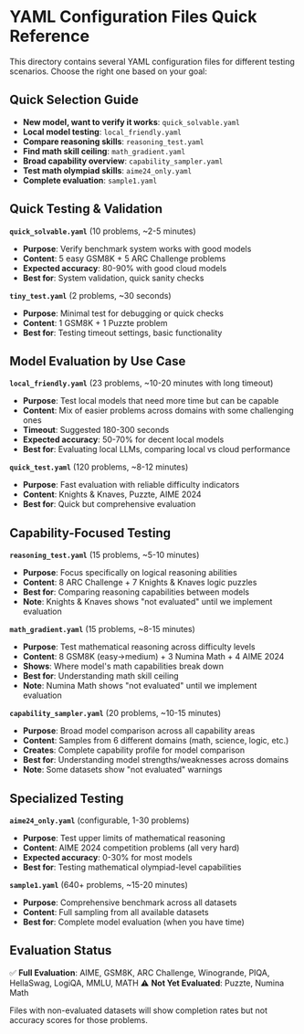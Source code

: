 # YAML Configuration Files Quick Reference

This directory contains several YAML configuration files for different testing scenarios. Choose the right one based on your goal:

## Quick Selection Guide

- **New model, want to verify it works**: `quick_solvable.yaml`
- **Local model testing**: `local_friendly.yaml`
- **Compare reasoning skills**: `reasoning_test.yaml`
- **Find math skill ceiling**: `math_gradient.yaml`
- **Broad capability overview**: `capability_sampler.yaml`
- **Test math olympiad skills**: `aime24_only.yaml`
- **Complete evaluation**: `sample1.yaml`

## Quick Testing & Validation

**`quick_solvable.yaml`** (10 problems, ~2-5 minutes)
- **Purpose**: Verify benchmark system works with good models
- **Content**: 5 easy GSM8K + 5 ARC Challenge problems
- **Expected accuracy**: 80-90% with good cloud models
- **Best for**: System validation, quick sanity checks

**`tiny_test.yaml`** (2 problems, ~30 seconds)
- **Purpose**: Minimal test for debugging or quick checks
- **Content**: 1 GSM8K + 1 Puzzte problem
- **Best for**: Testing timeout settings, basic functionality

## Model Evaluation by Use Case

**`local_friendly.yaml`** (23 problems, ~10-20 minutes with long timeout)
- **Purpose**: Test local models that need more time but can be capable
- **Content**: Mix of easier problems across domains with some challenging ones
- **Timeout**: Suggested 180-300 seconds
- **Expected accuracy**: 50-70% for decent local models
- **Best for**: Evaluating local LLMs, comparing local vs cloud performance

**`quick_test.yaml`** (120 problems, ~8-12 minutes)
- **Purpose**: Fast evaluation with reliable difficulty indicators
- **Content**: Knights & Knaves, Puzzte, AIME 2024
- **Best for**: Quick but comprehensive evaluation

## Capability-Focused Testing

**`reasoning_test.yaml`** (15 problems, ~5-10 minutes)
- **Purpose**: Focus specifically on logical reasoning abilities
- **Content**: 8 ARC Challenge + 7 Knights & Knaves logic puzzles
- **Best for**: Comparing reasoning capabilities between models
- **Note**: Knights & Knaves shows "not evaluated" until we implement evaluation

**`math_gradient.yaml`** (15 problems, ~8-15 minutes)
- **Purpose**: Test mathematical reasoning across difficulty levels
- **Content**: 8 GSM8K (easy→medium) + 3 Numina Math + 4 AIME 2024
- **Shows**: Where model's math capabilities break down
- **Best for**: Understanding math skill ceiling
- **Note**: Numina Math shows "not evaluated" until we implement evaluation

**`capability_sampler.yaml`** (20 problems, ~10-15 minutes)
- **Purpose**: Broad model comparison across all capability areas
- **Content**: Samples from 6 different domains (math, science, logic, etc.)
- **Creates**: Complete capability profile for model comparison
- **Best for**: Understanding model strengths/weaknesses across domains
- **Note**: Some datasets show "not evaluated" warnings

## Specialized Testing

**`aime24_only.yaml`** (configurable, 1-30 problems)
- **Purpose**: Test upper limits of mathematical reasoning
- **Content**: AIME 2024 competition problems (all very hard)
- **Expected accuracy**: 0-30% for most models
- **Best for**: Testing mathematical olympiad-level capabilities

**`sample1.yaml`** (640+ problems, ~15-20 minutes)
- **Purpose**: Comprehensive benchmark across all datasets
- **Content**: Full sampling from all available datasets
- **Best for**: Complete model evaluation (when you have time)

## Evaluation Status

✅ **Full Evaluation**: AIME, GSM8K, ARC Challenge, Winogrande, PIQA, HellaSwag, LogiQA, MMLU, MATH
⚠️ **Not Yet Evaluated**: Puzzte, Numina Math

Files with non-evaluated datasets will show completion rates but not accuracy scores for those problems.
